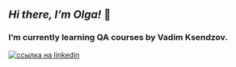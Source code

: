 ## ___Hi there, I’m Olga!___ 👋

### I’m currently learning QA courses by Vadim Ksendzov.

[![ссылка на linkedin](https://blog.waalaxy.com/wp-content/uploads/2021/01/Linkedin-Logo-300x188.png)](https://www.linkedin.com/in/olga-k-765272227/)


<!--
**olghotin/olghotin** is a ✨ _special_ ✨ repository because its `README.md` (this file) appears on your GitHub profile.

Here are some ideas to get you started:

- 🔭 I’m currently working on ...
- 🌱 I’m currently learning QA courses by Vadim Ksendzov
- 👯 I’m looking to collaborate on ...
- 🤔 I’m looking for help with ...
- 💬 Ask me about ...
- 📫 How to reach me: olga_hotin@mail.ru
- 😄 Pronouns: ...
- ⚡ Fun fact: ...
-->

